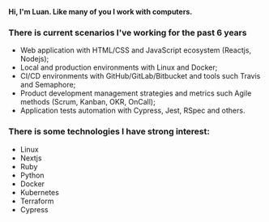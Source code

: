 **Hi, I'm Luan. Like many of you I work with computers.**

### There is current scenarios I've working for the past 6 years

- Web application with HTML/CSS and JavaScript ecosystem (Reactjs, Nodejs);
- Local and production environments with Linux and Docker;
- CI/CD environments with GitHub/GitLab/Bitbucket and tools such Travis and Semaphore;
- Product development management strategies and metrics such Agile methods (Scrum, Kanban, OKR, OnCall);
- Application tests automation with Cypress, Jest, RSpec and others.

### There is some technologies I have strong interest:

- Linux
- Nextjs
- Ruby
- Python
- Docker
- Kubernetes
- Terraform
- Cypress
